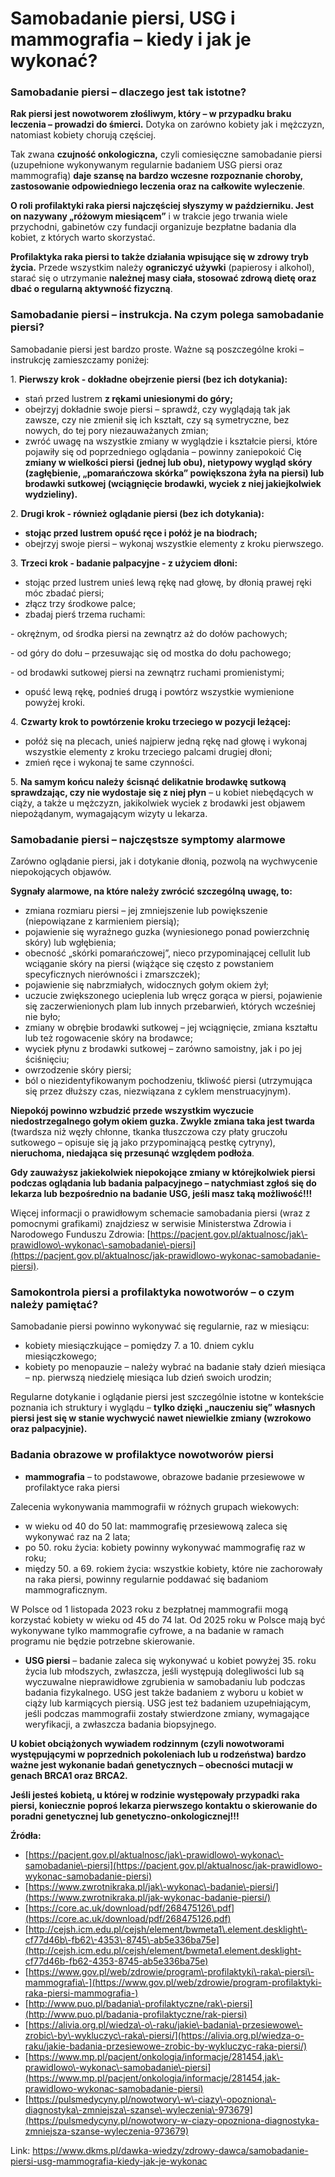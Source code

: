 # Samobadanie piersi, USG i mammografia – kiedy i jak je wykonać?

### Samobadanie piersi – dlaczego jest tak istotne?


  

**Rak piersi jest nowotworem złośliwym, który – w przypadku braku leczenia – prowadzi do śmierci.** Dotyka on zarówno kobiety jak i mężczyzn, natomiast kobiety chorują częściej.


Tak zwana **czujność onkologiczna,** czyli comiesięczne samobadanie piersi (uzupełnione wykonywanym regularnie badaniem USG piersi oraz mammografią) **daje szansę na bardzo wczesne rozpoznanie choroby, zastosowanie odpowiedniego leczenia oraz na całkowite wyleczenie**.


**O roli profilaktyki raka piersi najczęściej słyszymy w październiku. Jest on nazywany „różowym miesiącem”** i w trakcie jego trwania wiele przychodni, gabinetów czy fundacji organizuje bezpłatne badania dla kobiet, z których warto skorzystać.


**Profilaktyka raka piersi to także działania wpisujące się w zdrowy tryb życia.** Przede wszystkim należy **ograniczyć używki** (papierosy i alkohol), starać się o utrzymanie **należnej masy ciała, stosować zdrową dietę oraz dbać o regularną aktywność fizyczną**.


### Samobadanie piersi – instrukcja. Na czym polega samobadanie piersi?


Samobadanie piersi jest bardzo proste. Ważne są poszczególne kroki – instrukcję zamieszczamy poniżej:


1\. **Pierwszy krok \- dokładne obejrzenie piersi (bez ich dotykania):**


* stań przed lustrem **z rękami uniesionymi do góry;**
* obejrzyj dokładnie swoje piersi – sprawdź, czy wyglądają tak jak zawsze, czy nie zmienił się ich kształt, czy są symetryczne, bez nowych, do tej pory niezauważanych zmian;
* zwróć uwagę na wszystkie zmiany w wyglądzie i kształcie piersi, które pojawiły się od poprzedniego oglądania – powinny zaniepokoić Cię **zmiany w wielkości piersi (jednej lub obu), nietypowy wygląd skóry (zagłębienie, „pomarańczowa skórka” powiększona żyła na piersi) lub brodawki sutkowej (wciągnięcie brodawki, wyciek z niej jakiejkolwiek wydzieliny).**


2\. **Drugi krok \- również oglądanie piersi (bez ich dotykania):**


* **stojąc przed lustrem opuść ręce i połóż je na biodrach;**
* obejrzyj swoje piersi – wykonaj wszystkie elementy z kroku pierwszego.


3\. **Trzeci krok \- badanie palpacyjne \- z użyciem dłoni:**


* stojąc przed lustrem unieś lewą rękę nad głowę, by dłonią prawej ręki móc zbadać piersi;
* złącz trzy środkowe palce;
* zbadaj pierś trzema ruchami:


\- okrężnym, od środka piersi na zewnątrz aż do dołów pachowych;


\- od góry do dołu – przesuwając się od mostka do dołu pachowego;


\- od brodawki sutkowej piersi na zewnątrz ruchami promienistymi;


* opuść lewą rękę, podnieś drugą i powtórz wszystkie wymienione powyżej kroki.


4\. **Czwarty krok to powtórzenie kroku trzeciego w pozycji leżącej:**


* połóż się na plecach, unieś najpierw jedną rękę nad głowę i wykonaj wszystkie elementy z kroku trzeciego palcami drugiej dłoni;
* zmień ręce i wykonaj te same czynności.


5\. **Na samym końcu należy** **ścisnąć delikatnie brodawkę sutkową sprawdzając, czy nie wydostaje się z niej płyn** – u kobiet niebędących w ciąży, a także u mężczyzn, jakikolwiek wyciek z brodawki jest objawem niepożądanym, wymagającym wizyty u lekarza.


### Samobadanie piersi – najczęstsze symptomy alarmowe


Zarówno oglądanie piersi, jak i dotykanie dłonią, pozwolą na wychwycenie niepokojących objawów.


**Sygnały alarmowe, na które należy zwrócić szczególną uwagę, to:**


* zmiana rozmiaru piersi – jej zmniejszenie lub powiększenie (niepowiązane z karmieniem piersią);
* pojawienie się wyraźnego guzka (wyniesionego ponad powierzchnię skóry) lub wgłębienia;
* obecność „skórki pomarańczowej”, nieco przypominającej cellulit lub wciąganie skóry na piersi (wiążące się często z powstaniem specyficznych nierówności i zmarszczek);
* pojawienie się nabrzmiałych, widocznych gołym okiem żył;
* uczucie zwiększonego ucieplenia lub wręcz gorąca w piersi, pojawienie się zaczerwienionych plam lub innych przebarwień, których wcześniej nie było;
* zmiany w obrębie brodawki sutkowej – jej wciągnięcie, zmiana kształtu lub też rogowacenie skóry na brodawce;
* wyciek płynu z brodawki sutkowej – zarówno samoistny, jak i po jej ściśnięciu;
* owrzodzenie skóry piersi;
* ból o niezidentyfikowanym pochodzeniu, tkliwość piersi (utrzymująca się przez dłuższy czas, niezwiązana z cyklem menstruacyjnym).


**Niepokój powinno wzbudzić przede wszystkim wyczucie niedostrzegalnego gołym okiem guzka. Zwykle zmiana taka jest twarda** (twardsza niż węzły chłonne, tkanka tłuszczowa czy płaty gruczołu sutkowego – opisuje się ją jako przypominającą pestkę cytryny), **nieruchoma, niedająca się przesunąć względem podłoża**.


**Gdy zauważysz jakiekolwiek niepokojące zmiany w którejkolwiek piersi podczas oglądania lub badania palpacyjnego – natychmiast zgłoś się do lekarza lub bezpośrednio na badanie USG, jeśli masz taką możliwość!!!**


Więcej informacji o prawidłowym schemacie samobadania piersi (wraz z pomocnymi grafikami) znajdziesz w serwisie Ministerstwa Zdrowia i Narodowego Funduszu Zdrowia: [https://pacjent.gov.pl/aktualnosc/jak\-prawidlowo\-wykonac\-samobadanie\-piersi](https://pacjent.gov.pl/aktualnosc/jak-prawidlowo-wykonac-samobadanie-piersi).


### Samokontrola piersi a profilaktyka nowotworów – o czym należy pamiętać?


Samobadanie piersi powinno wykonywać się regularnie, raz w miesiącu:


* kobiety miesiączkujące – pomiędzy 7\. a 10\. dniem cyklu miesiączkowego;
* kobiety po menopauzie – należy wybrać na badanie stały dzień miesiąca – np. pierwszą niedzielę miesiąca lub dzień swoich urodzin;


Regularne dotykanie i oglądanie piersi jest szczególnie istotne w kontekście poznania ich struktury i wyglądu – **tylko dzięki „nauczeniu się” własnych piersi jest się w stanie wychwycić nawet niewielkie zmiany (wzrokowo oraz palpacyjnie).**


### **Badania obrazowe w profilaktyce nowotworów piersi**


* **mammografia** – to podstawowe, obrazowe badanie przesiewowe w profilaktyce raka piersi


Zalecenia wykonywania mammografii w różnych grupach wiekowych:


* w wieku od 40 do 50 lat: mammografię przesiewową zaleca się wykonywać raz na 2 lata;
* po 50\. roku życia: kobiety powinny wykonywać mammografię raz w roku;
* między 50\. a 69\. rokiem życia: wszystkie kobiety, które nie zachorowały na raka piersi, powinny regularnie poddawać się badaniom mammograficznym.


W Polsce od 1 listopada 2023 roku z bezpłatnej mammografii mogą korzystać kobiety w wieku od 45 do 74 lat. Od 2025 roku w Polsce mają być wykonywane tylko mammografie cyfrowe, a na badanie w ramach programu nie będzie potrzebne skierowanie.


* **USG piersi** – badanie zaleca się wykonywać u kobiet powyżej 35\. roku życia lub młodszych, zwłaszcza, jeśli występują dolegliwości lub są wyczuwalne nieprawidłowe zgrubienia w samobadaniu lub podczas badania fizykalnego. USG jest także badaniem z wyboru u kobiet w ciąży lub karmiących piersią. USG jest też badaniem uzupełniającym, jeśli podczas mammografii zostały stwierdzone zmiany, wymagające weryfikacji, a zwłaszcza badania biopsyjnego.


**U kobiet obciążonych wywiadem rodzinnym (czyli nowotworami występującymi w poprzednich pokoleniach lub u rodzeństwa) bardzo ważne jest wykonanie badań genetycznych – obecności mutacji w genach BRCA1 oraz BRCA2\.**


**Jeśli jesteś kobietą, u której w rodzinie występowały przypadki raka piersi, koniecznie poproś lekarza pierwszego kontaktu o skierowanie do poradni genetycznej lub genetyczno\-onkologicznej!!!**


**Źródła:**


* [https://pacjent.gov.pl/aktualnosc/jak\-prawidlowo\-wykonac\-samobadanie\-piersi](https://pacjent.gov.pl/aktualnosc/jak-prawidlowo-wykonac-samobadanie-piersi)
* [https://www.zwrotnikraka.pl/jak\-wykonac\-badanie\-piersi/](https://www.zwrotnikraka.pl/jak-wykonac-badanie-piersi/)
* [https://core.ac.uk/download/pdf/268475126\.pdf](https://core.ac.uk/download/pdf/268475126.pdf)
* [http://cejsh.icm.edu.pl/cejsh/element/bwmeta1\.element.desklight\-cf77d46b\-fb62\-4353\-8745\-ab5e336ba75e](http://cejsh.icm.edu.pl/cejsh/element/bwmeta1.element.desklight-cf77d46b-fb62-4353-8745-ab5e336ba75e)
* [https://www.gov.pl/web/zdrowie/program\-profilaktyki\-raka\-piersi\-mammografia\-](https://www.gov.pl/web/zdrowie/program-profilaktyki-raka-piersi-mammografia-)
* [http://www.puo.pl/badania\-profilaktyczne/rak\-piersi](http://www.puo.pl/badania-profilaktyczne/rak-piersi)
* [https://alivia.org.pl/wiedza\-o\-raku/jakie\-badania\-przesiewowe\-zrobic\-by\-wykluczyc\-raka\-piersi/](https://alivia.org.pl/wiedza-o-raku/jakie-badania-przesiewowe-zrobic-by-wykluczyc-raka-piersi/)
* [https://www.mp.pl/pacjent/onkologia/informacje/281454,jak\-prawidlowo\-wykonac\-samobadanie\-piersi](https://www.mp.pl/pacjent/onkologia/informacje/281454,jak-prawidlowo-wykonac-samobadanie-piersi)
* [https://pulsmedycyny.pl/nowotwory\-w\-ciazy\-opozniona\-diagnostyka\-zmniejsza\-szanse\-wyleczenia\-973679](https://pulsmedycyny.pl/nowotwory-w-ciazy-opozniona-diagnostyka-zmniejsza-szanse-wyleczenia-973679)


Link: https://www.dkms.pl/dawka-wiedzy/zdrowy-dawca/samobadanie-piersi-usg-mammografia-kiedy-jak-je-wykonac
